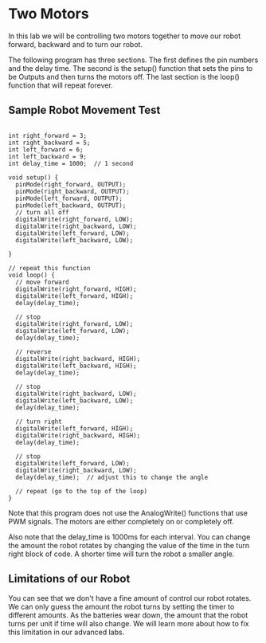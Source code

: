 # Two Motors
In this lab we will be controlling two motors together to move our robot forward, backward and to turn our robot.

The following program has three sections.  The first defines the pin numbers and the delay time.  The second is the setup() function that sets the pins to be Outputs and then turns the motors off.  The last section is the loop() function that will repeat forever.

## Sample Robot Movement Test

```

int right_forward = 3;
int right_backward = 5;
int left_forward = 6;
int left_backward = 9;
int delay_time = 1000;  // 1 second

void setup() {
  pinMode(right_forward, OUTPUT);
  pinMode(right_backward, OUTPUT); 
  pinMode(left_forward, OUTPUT); 
  pinMode(left_backward, OUTPUT);
  // turn all off
  digitalWrite(right_forward, LOW);
  digitalWrite(right_backward, LOW);
  digitalWrite(left_forward, LOW);
  digitalWrite(left_backward, LOW);

}

// repeat this function
void loop() {
  // move forward
  digitalWrite(right_forward, HIGH);
  digitalWrite(left_forward, HIGH);
  delay(delay_time);
  
  // stop
  digitalWrite(right_forward, LOW);
  digitalWrite(left_forward, LOW);
  delay(delay_time);
  
  // reverse
  digitalWrite(right_backward, HIGH);
  digitalWrite(left_backward, HIGH);
  delay(delay_time);
  
  // stop
  digitalWrite(right_backward, LOW);
  digitalWrite(left_backward, LOW);
  delay(delay_time);
  
  // turn right
  digitalWrite(left_forward, HIGH);
  digitalWrite(right_backward, HIGH);
  delay(delay_time);

  // stop
  digitalWrite(left_forward, LOW);
  digitalWrite(right_backward, LOW);
  delay(delay_time);  // adjust this to change the angle
  
  // repeat (go to the top of the loop)
}
```
Note that this program does not use the AnalogWrite() functions that use PWM signals.  The motors are either completely  on or completely off.

Also note that the delay_time is 1000ms for each interval.  You can change the amount the robot rotates by changing the value of the time in the turn right block of code.  A shorter time will turn the robot a smaller angle.

## Limitations of our Robot
You can see that we don't have a fine amount of control our robot rotates.  We can only guess the amount the robot turns by setting the timer to different amounts.  As the batteries wear down, the amount that the robot turns per unit if time will also change.  We will learn more about how to fix this limitation in our advanced labs.